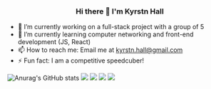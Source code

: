 <h3 align="center">
  Hi there 👋 I'm Kyrstn Hall
</h3>

- 🔭 I’m currently working on a full-stack project with a group of 5
- 🌱 I’m currently learning computer networking and front-end development (JS, React)
- 📫 How to reach me: Email me at kyrstn.hall@gmail.com
- ⚡ Fun fact: I am a competitive speedcuber!

![Anurag's GitHub stats](https://github-readme-stats.vercel.app/api?username=asiandallas&show_icons=true&theme=transparent)
![](https://raw.githubusercontent.com/asiandallas/stats/master/generated/overview.svg#gh-dark-mode-only)
![](https://raw.githubusercontent.com/asiandallas/stats/master/generated/overview.svg#gh-light-mode-only)
![](https://raw.githubusercontent.com/asiandallas/stats/master/generated/languages.svg#gh-dark-mode-only)
![](https://raw.githubusercontent.com/asiandallas/stats/master/generated/languages.svg#gh-light-mode-only)

<!--
**asiandallas/asiandallas** is a ✨ _special_ ✨ repository because its `README.md` (this file) appears on your GitHub profile.

Here are some ideas to get you started:

- 🔭 I’m currently working on ...
- 🌱 I’m currently learning ...
- 👯 I’m looking to collaborate on ...
- 🤔 I’m looking for help with ...
- 💬 Ask me about ...
- 📫 How to reach me: ...
- 😄 Pronouns: ...
- ⚡ Fun fact: ...
-->
